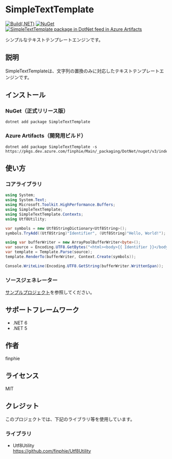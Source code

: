 # SimpleTextTemplate

[![Build(.NET)](https://github.com/finphie/SimpleTextTemplate/actions/workflows/build-dotnet.yml/badge.svg)](https://github.com/finphie/SimpleTextTemplate/actions/workflows/build-dotnet.yml)
[![NuGet](https://img.shields.io/nuget/v/SimpleTextTemplate?color=0078d4&label=NuGet)](https://www.nuget.org/packages/SimpleTextTemplate/)
[![SimpleTextTemplate package in DotNet feed in Azure Artifacts](https://feeds.dev.azure.com/finphie/7af9aa4d-c550-43af-87a5-01539b2d9934/_apis/public/Packaging/Feeds/18cbb017-6f1d-41eb-b9a5-a6dbf411e3f7/Packages/07a7dc27-e20d-42fd-b8a6-5a219205bf87/Badge)](https://dev.azure.com/finphie/Main/_packaging?_a=package&feed=18cbb017-6f1d-41eb-b9a5-a6dbf411e3f7&package=07a7dc27-e20d-42fd-b8a6-5a219205bf87&preferRelease=true)

シンプルなテキストテンプレートエンジンです。

## 説明

SimpleTextTemplateは、文字列の置換のみに対応したテキストテンプレートエンジンです。

## インストール

### NuGet（正式リリース版）

```console
dotnet add package SimpleTextTemplate
```

### Azure Artifacts（開発用ビルド）

```console
dotnet add package SimpleTextTemplate -s https://pkgs.dev.azure.com/finphie/Main/_packaging/DotNet/nuget/v3/index.json
```

## 使い方

### コアライブラリ

```csharp
using System;
using System.Text;
using Microsoft.Toolkit.HighPerformance.Buffers;
using SimpleTextTemplate;
using SimpleTextTemplate.Contexts;
using Utf8Utility;

var symbols = new Utf8StringDictionary<Utf8String>();
symbols.TryAdd((Utf8String)"Identifier", (Utf8String)"Hello, World!");

using var bufferWriter = new ArrayPoolBufferWriter<byte>();
var source = Encoding.UTF8.GetBytes("<html><body>{{ Identifier }}</body></html>");
var template = Template.Parse(source);
template.RenderTo(bufferWriter, Context.Create(symbols));

Console.WriteLine(Encoding.UTF8.GetString(bufferWriter.WrittenSpan));
```

### ソースジェネレーター

[サンプルプロジェクト](https://github.com/finphie/SimpleTextTemplate/tree/main/Source/SimpleTextTemplate.Sample)を参照してください。

## サポートフレームワーク

- .NET 6
- .NET 5

## 作者

finphie

## ライセンス

MIT

## クレジット

このプロジェクトでは、下記のライブラリ等を使用しています。

### ライブラリ

- Utf8Utility  
<https://github.com/finphie/Utf8Utility>